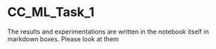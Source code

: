 # CC_ML_Task_1
The results and experimentations are written in the notebook itself in markdown boxes. Please look at them

